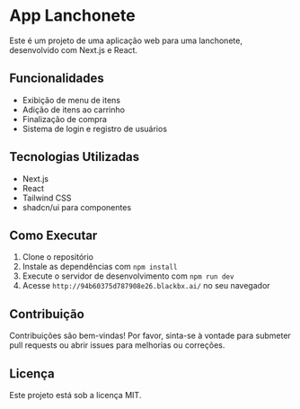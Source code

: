 # App Lanchonete

Este é um projeto de uma aplicação web para uma lanchonete, desenvolvido com Next.js e React.

## Funcionalidades

- Exibição de menu de itens
- Adição de itens ao carrinho
- Finalização de compra
- Sistema de login e registro de usuários

## Tecnologias Utilizadas

- Next.js
- React
- Tailwind CSS
- shadcn/ui para componentes

## Como Executar

1. Clone o repositório
2. Instale as dependências com `npm install`
3. Execute o servidor de desenvolvimento com `npm run dev`
4. Acesse `http://94b60375d787908e26.blackbx.ai/` no seu navegador

## Contribuição

Contribuições são bem-vindas! Por favor, sinta-se à vontade para submeter pull requests ou abrir issues para melhorias ou correções.

## Licença

Este projeto está sob a licença MIT.
